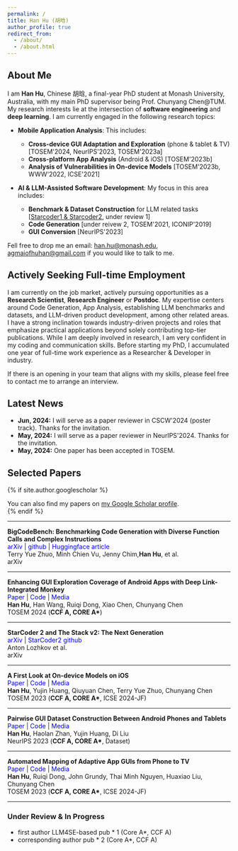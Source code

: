 ```yaml
---
permalink: /
title: Han Hu (胡晗)
author_profile: true
redirect_from: 
  - /about/
  - /about.html
---
```


## About Me

I am **Han Hu**, Chinese 胡晗, a final-year PhD student at Monash University, Australia, with my main PhD supervisor being Prof. Chunyang Chen@TUM. \
My research interests lie at the intersection of **software engineering** and **deep learning**. I am currently engaged in the following research topics:

- **Mobile Application Analysis**: This includes:
  - **Cross-device GUI Adaptation and Exploration** (phone & tablet & TV) [TOSEM'2024, NeurIPS'2023, TOSEM'2023a]
  - **Cross-platform App Analysis** (Android & iOS) [TOSEM'2023b]
  - **Analysis of Vulnerabilities in On-device Models** [TOSEM'2023b, WWW'2022, ICSE'2021]

- **AI & LLM-Assisted Software Development**: My focus in this area includes:
  - **Benchmark & Dataset Construction** for LLM related tasks [[Starcoder1 & Starcoder2](https://github.com/bigcode-project/starcoder2), under review 1]
  - **Code Generation** [under reivew 2, TOSEM'2021, ICONIP'2019]
  - **GUI Conversion** [NeurIPS'2023]


Fell free to drop me an email: han.hu@monash.edu, agmaiofhuhan@gmail.com if you would like to talk to me. 


## Actively Seeking Full-time Employment

I am currently on the job market, actively pursuing opportunities as a **Research Scientist**, **Research Engineer** or **Postdoc**. My expertise centers around Code Generation, App Analysis, establishing LLM benchmarks and datasets, and LLM-driven product development, among other related areas.
I have a strong inclination towards industry-driven projects and roles that emphasize practical applications beyond solely contributing top-tier publications. While I am deeply involved in research, I am very confident in my coding and communication skills. Before starting my PhD, I accumulated one year of full-time work experience as a Researcher & Developer in industry.

If there is an opening in your team that aligns with my skills, please feel free to contact me to arrange an interview.


## Latest News

- **Jun, 2024:** I will serve as a paper reviewer in CSCW'2024 (poster track). Thanks for the invitation.
- **May, 2024:** I will serve as a paper reviewer in NeurIPS'2024. Thanks for the invitation.
- **May, 2024:** One paper has been accepted in TOSEM.


##  Selected Papers

{% if site.author.googlescholar %}
  <div class="wordwrap">You can also find my papers on <a href="{{site.author.googlescholar}}">my Google Scholar profile</a>.</div>
{% endif %}

---

**BigCodeBench: Benchmarking Code Generation with Diverse Function Calls and Complex Instructions**<br>
<a href="https://arxiv.org/abs/2406.15877" style="text-decoration: none; color: blue;">arXiv</a> |
<a href="https://github.com/bigcode-project/bigcodebench" style="text-decoration: none; color: blue;">github</a> |
<a href="https://huggingface.co/blog/leaderboard-bigcodebench" style="text-decoration: none; color: blue;">Huggingface article</a><br>
Terry Yue Zhuo, Minh Chien Vu, Jenny Chim,<span style="font-weight: bold;">Han Hu</span>, et al.<br>
arXiv

---

**Enhancing GUI Exploration Coverage of Android Apps with Deep Link-Integrated Monkey**<br>
<a href="https://dl.acm.org/doi/abs/10.1145/3664810" style="text-decoration: none; color: blue;">Paper</a> |
<a href="https://github.com/huhanGitHub/guidedExplore" style="text-decoration: none; color: blue;">Code</a> |
<a href="#" style="text-decoration: none; color: blue;">Media</a><br>
<span style="font-weight: bold;">Han Hu</span>, Han Wang, Ruiqi Dong, Xiao Chen, Chunyang Chen<br>
TOSEM 2024 (<strong>CCF A, CORE A*</strong>)

---

**StarCoder 2 and The Stack v2: The Next Generation**<br>
<a href="https://arxiv.org/abs/2402.19173" style="text-decoration: none; color: blue;">arXiv</a> |
<a href="https://github.com/bigcode-project/starcoder2" style="text-decoration: none; color: blue;">StarCoder2 github</a> <br>
Anton Lozhkov et al.<br>
arXiv

---

**A First Look at On-device Models on iOS**<br>
<a href="https://dl.acm.org/doi/abs/10.1145/3617177" style="text-decoration: none; color: blue;">Paper</a> | 
<a href="https://github.com/huhanGitHub/iOS-App-database" style="text-decoration: none; color: blue;">Code</a> | 
<a href="#" style="text-decoration: none; color: blue;">Media</a><br>
<span style="font-weight: bold;">Han Hu</span>, Yujin Huang, Qiuyuan Chen, Terry Yue Zhuo, Chunyang Chen<br>
TOSEM 2023 (<strong>CCF A, CORE A*</strong>, ICSE 2024-JF)

---

**Pairwise GUI Dataset Construction Between Android Phones and Tablets**<br>
<a href="https://proceedings.neurips.cc/paper_files/paper/2023/file/bc4cff0b37ccab13e98b6128d89ca172-Paper-Datasets_and_Benchmarks.pdf" style="text-decoration: none; color: blue;">Paper</a> | 
<a href="https://github.com/huhanGitHub/papt" style="text-decoration: none; color: blue;">Code</a> | 
<a href="https://neurips.cc/virtual/2023/poster/73679" style="text-decoration: none; color: blue;">Media</a><br>
<span style="font-weight: bold;">Han Hu</span>, Haolan Zhan, Yujin Huang, Di Liu<br>
NeurIPS 2023 (<strong>CCF A, CORE A*</strong>, Dataset)

---

**Automated Mapping of Adaptive App GUIs from Phone to TV**<br>
<a href="https://dl.acm.org/doi/abs/10.1145/3631968" style="text-decoration: none; color: blue;">Paper</a> | 
<a href="#" style="text-decoration: none; color: blue;">Code</a> | 
<a href="#" style="text-decoration: none; color: blue;">Media</a><br>
<span style="font-weight: bold;">Han Hu</span>, Ruiqi Dong, John Grundy, Thai Minh Nguyen, Huaxiao Liu, Chunyang Chen<br>
TOSEM 2023 (<strong>CCF A, CORE A*</strong>, ICSE 2024-JF)

---

### Under Review & In Progress
- first author LLM4SE-based pub * 1 (Core A*, CCF A)
- corresponding author pub * 2 (Core A*, CCF A)

